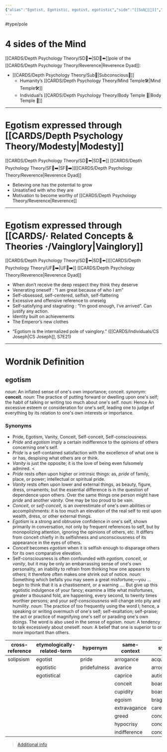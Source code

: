 ```yaml
---
{"alias":"Egotist, Egotistic, egotist, egotistic","side":"[[Sub🤸|🤸]]","dg-publish":true,"permalink":"/cards/depth-psychology-theory/egotism/","dgPassFrontmatter":true,"noteIcon":"1","created":"2022-12-31T17:40:38.411+01:00","updated":"2023-05-27T15:35:28.677+02:00"}
---
```


#type/pole 

# 4 sides of the Mind 
[[CARDS/Depth Psychology Theory/SD🤸⬅️\|SD🤸⬅️]]pole of the [[CARDS/Depth Psychology Theory/Reverence\|Reverence Dyad]]: 
- [[CARDS/Depth Psychology Theory/Sub🤸\|Subconscious🤸]] 
	- Humanity’s [[CARDS/Depth Psychology Theory/Mind Temple🛠️\|Mind Temple🛠️]] 
	- Individual’s [[CARDS/Depth Psychology Theory/Body Temple 🌳\|Body Temple 🌳]] 
---
# Egotism expressed through [[CARDS/Depth Psychology Theory/Modesty\|Modesty]] 
[[CARDS/Depth Psychology Theory/SD🤸⬅️\|SD🤸⬅️]] [[CARDS/Depth Psychology Theory/SF🤸➡️\|SF🤸➡️]][[CARDS/Depth Psychology Theory/Reverence\|Reverence Dyad]] 
- Believing one has the potential to grow 
- Unsatisfied with who they are 
- Motivation to become worthy of [[CARDS/Depth Psychology Theory/Reverence\|Reverence]]
---
# Egotism expressed through [[CARDS/· Related Concepts & Theories ·/Vainglory\|Vainglory]] 
[[CARDS/Depth Psychology Theory/SD🤸⬅️\|SD🤸⬅️]][[CARDS/Depth Psychology Theory/UF👤➡️\|UF👤➡️]] [[CARDS/Depth Psychology Theory/Reverence\|Reverence Dyad]] 
- When don’t receive the deep respect they think they deserve 
- Venerating oneself : “I am great because of who I am”
- Self-obsessed, self-centered, selfish, self-flattering  
- Excessive and offensive reference to oneselg
- Self-satisfying and stagnating : “I’m good enough, I’ve arrived”. Can justify any action. 
- Identity built on achievements 
- The Emperor’s new clothes 

<div class="transclusion internal-embed is-loaded"><div class="markdown-embed">



- “Egotism is the internalized pole of vainglory.” ([[CARDS/Individuals/CS Joseph\|CS Joseph]], S7E21) 

</div></div>


---
# Wordnik Definition 
## egotism
*noun*: An inflated sense of one's own importance; conceit. <i>synonym</i>: <strong> conceit</strong>.
*noun*: The practice of putting forward or dwelling upon one's self; the habit of talking or writing too much about one's self.
*noun*: Hence An excessive esteem or consideration for one's self, leading one to judge of everything by its relation to one's own interests or importance.

### Synonyms 
- Pride, Egotism, Vanity, Conceit, Self-conceit, Self-consciousness. 
- *Pride* and *egotism* imply a certain indifference to the opinions of others concerning one's self.
- *Pride* is a self-contained satisfaction with the excellence of what one is or has, despising what others are or think. 
- *Vanity* is just the opposite; it is the love of being even fulsomely admired. <
- *Pride* rests often upon higher or intrinsic things: as, <em>pride</em> of family, place, or power; intellectual or spiritual pride.
- *Vanity* rests often upon lower and external things, as beauty, figure, dress, ornaments; but the essential difference is in the question of dependence upon others. Over the same things one person might have <em>pride</em> and another <em>vanity.</em> One may be too proud to be vain. 
- *Conceit*, or <em>self-conceit</em>, is an overestimate of one's own abilities or accomplishments: it is too much an elevation of the real self to rest upon wealth, dress, or other external things.
- *Egotism* is a strong and obtrusive confidence in one's self, shown primarily in conversation, not only by frequent references to self, but by monopolizing attention, ignoring the opinions of others, etc. It differs from <internalXref urlencoded="conceit">conceit</internalXref> chiefly in its selfishness and unconsciousness of its appearance in the eyes of others.
- *Conceit* becomes <em>egotism</em> when it is selfish enough to disparage others for its own comparative elevation. 
- Self-consciousness is often confounded with <em>egotism, conceit</em>, or <em>vanity</em>, but it may be only an embarrassing sense of one's own personality, an inability to refrain from thinking how one appears to others; it therefore often makes one shrink out of notice.
*noun*: Something which befalls you may seem a great misfortune;—you … begin to think that it is a chastisement, or a warning …. But give up this egotistic indulgence of your fancy; examine a little what misfortunes, greater a thousand fold, are happening, every second, to twenty times worthier persons; and your <em>self-consciousness</em> will change into pity and humility.
*noun*: The practice of too frequently using the word <ex>I</ex>; hence, a speaking or writing overmuch of one's self; self-exaltation; self-praise; the act or practice of magnifying one's self or parading one's own doings. The word is also used in the sense of <ex>egoism</ex>.
*noun*: A tendency to talk excessively about oneself.
*noun*: A belief that one is <xref>superior</xref> to or more important than others.

| cross-reference |etymologically-related-term |hypernym |same-context |synonym |
| --- | --- | --- | --- | --- |
| solipsism | egotist | pride | arrogance | acquisitiveness |
|  | egotistic | pridefulness | avarice | arrogance |
|  | egotistical |  | caprice | autism |
|  |  |  | conceit | boastfulness |
|  |  |  | cupidity | boasting |
|  |  |  | egoism | bragging |
|  |  |  | extravagance | careerism |
|  |  |  | greed | conceit |
|  |  |  | hypocrisy | conceit |
|  |  |  | indifference | conceitedness |

> [Additional info](https://www.wordnik.com/words/egotism)
